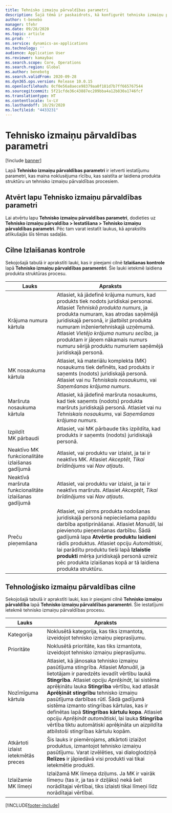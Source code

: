 ```yaml
---
title: Tehnisko izmaiņu pārvaldības parametri
description: Šajā tēmā ir paskaidrots, kā konfigurēt tehnisko izmaiņu pārvaldības funkcijas pakalpojumam Microsoft Dynamics 365 Supply Chain Management.
author: t-benebo
manager: tfehr
ms.date: 09/28/2020
ms.topic: article
ms.prod: ''
ms.service: dynamics-ax-applications
ms.technology: ''
audience: Application User
ms.reviewer: kamaybac
ms.search.scope: Core, Operations
ms.search.region: Global
ms.author: benebotg
ms.search.validFrom: 2020-09-28
ms.dyn365.ops.version: Release 10.0.15
ms.openlocfilehash: 0cf0e56a8aece98379aa0f181d7b7ff665767544
ms.sourcegitcommit: 5f21cfde36c43887ec209bba4a12b830a1746fcf
ms.translationtype: HT
ms.contentlocale: lv-LV
ms.lasthandoff: 10/29/2020
ms.locfileid: "4433231"
---
```

# <a name="engineering-change-management-parameters"></a>Tehnisko izmaiņu pārvaldības parametri

[!include [banner](../includes/banner.md)]

Lapā **Tehnisko izmaiņu pārvaldības parametri** ir ietverti iestatījumu parametri, kas maina noklusējuma rīcību, kas saistīta ar laidiena produkta struktūru un tehnisko izmaiņu pārvaldības procesiem.

## <a name="open-the-engineering-change-management-parameters-page"></a>Atvērt lapu Tehnisko izmaiņu pārvaldības parametri

Lai atvērtu lapu **Tehnisko izmaiņu pārvaldības parametri**, dodieties uz **Tehnisko izmaiņu pārvaldība \> Iestatīšana \> Tehnisko izmaiņu pārvaldības parametri**. Pēc tam varat iestatīt laukus, kā aprakstīts atlikušajās šīs tēmas sadaļās.

## <a name="release-control-tab"></a>Cilne Izlaišanas kontrole

Sekojošajā tabulā ir aprakstīti lauki, kas ir pieejami cilnē **Izlaišanas kontrole** lapā **Tehnisko izmaiņu pārvaldības paramentri**. Šie lauki ietekmē laidiena produkta struktūras procesu.

| Lauks | Apraksts |
|---|---|
| Krājuma numura kārtula | Atlasiet, kā jādefinē krājuma numurs, kad produkts tiek nodots juridiskai personai. Atlasiet *Tehniskā produkta numurs*, ja produkta numuram, kas atrodas saņēmējā juridiskajā personā, ir jāatbilst produkta numuram inženiertehniskajā uzņēmumā. Atlasiet *Vietējo krājuma numuru secība*, ja produktam ir jāņem nākamais numurs numuru sērijā produktu numuriem saņēmējā juridiskajā personā. |
| MK nosaukuma kārtula | Atlasiet, kā materiālu komplekta (MK) nosaukums tiek definēts, kad produkts ir saņemts (nodots) juridiskajā personā. Atlasiet vai nu *Tehniskais nosaukums*, vai *Saņemšanas krājuma numurs*. |
| Maršruta nosaukuma kārtula | Atlasiet, kā jādefinē maršruta nosaukums, kad tiek saņemts (nodots) produkta maršruts juridiskajā personā. Atlasiet vai nu *Tehniskais nosaukums*, vai *Saņemšanas krājuma numurs*. |
| Izpildīt MK pārbaudi | Atlasiet, vai MK pārbaude tiks izpildīta, kad produkts ir saņemts (nodots) juridiskajā personā. |
| Neaktīvo MK funkcionalitāte izlaišanas gadījumā | Atlasiet, vai produktu var izlaist, ja tai ir neaktīvs MK. Atlasiet *Akceptēt*, *Tikai brīdinājums* vai *Nav atļauts*. |
| Neaktīvā maršruta funkcionalitāte izlaišanas gadījumā | Atlasiet, vai produktu var izlaist, ja tai ir neaktīvs maršruts. Atlasiet *Akceptēt*, *Tikai brīdinājums* vai *Nav atļauts*.|
| Preču pieņemšana | Atlasiet, vai pirms produkta nodošanas juridiskajā personā nepieciešama papildu darbība apstiprināšanai. Atlasiet *Manuāli*, lai pievienotu pieņemšanas darbību. Šādā gadījumā lapa **Atvērtie produktu laidieni** rādīs produktus. Atlasiet opciju *Automātiski*, lai parādītu produktu tieši lapā **Izlaistie produkti** mērķa juridiskajā personā uzreiz pēc produkta izlaišanas kopā ar tā laidiena produkta struktūru. |

## <a name="engineering-change-management-tab"></a>Tehnoloģisko izmaiņu pārvaldības cilne

Sekojošajā tabulā ir aprakstīti lauki, kas ir pieejami cilnē **Tehnisko izmaiņu pārvaldība** lapā **Tehnisko izmaiņu pārvaldības paramentri**. Šie iestatījumi ietekmē tehnisko izmaiņu pārvaldības procesu.

| Lauks | Apraksts |
|---|---|
| Kategorija | Noklusētā kategorija, kas tiks izmantota, izveidojot tehnisko izmaiņu pieprasījumu. |
| Prioritāte | Noklusētā prioritāte, kas tiks izmantota, izveidojot tehnisko izmaiņu pieprasījumu. |
| Nozīmīguma kārtula | Atlasiet, kā jānosaka tehnisko izmaiņu pasūtījuma stingrība. Atlasiet *Manuāli*, ja lietotājam ir paredzēts ievadīt vērtību laukā **Stingrība**. Atlasiet opciju *Aprēķināt*, lai sistēma aprēķinātu lauka **Stingrība** vērtību, kad atlasāt **Aprēķināt stingrību** tehnisko izmaiņu pasūtījuma darbības rūtī. Šādā gadījumā sistēma izmanto stingrības kārtulas, kas ir definētas lapā **Stingrības kārtulu kopa**. Atlasiet opciju *Aprēķināt automātiski*, lai lauka **Stingrība** vērtība tiktu automātiski aprēķināta un aizpildīta atbilstoši stingrības kārtulu kopām. |
| Atkārtoti izlaist ietekmētās preces | Šis lauks ir piemērojams, atkārtoti izlaižot produktus, izmantojot tehnisko izmaiņu pasūtījumu. Varat izvēlēties, vai dialoglodziņā **Relīzes** ir jāpiedāvā visi produkti vai tikai ietekmētie produkti. |
| Izlaižamie MK līmeņi | Izlaižamā MK līmeņa dziļums. Ja MK ir vairāk līmeņu (tas ir, ja tas ir dziļāks) nekā šeit norādītajai vērtībai, tiks izlaisti tikai līmeņi līdz norādītajai vērtībai. |


[!INCLUDE[footer-include](../../includes/footer-banner.md)]